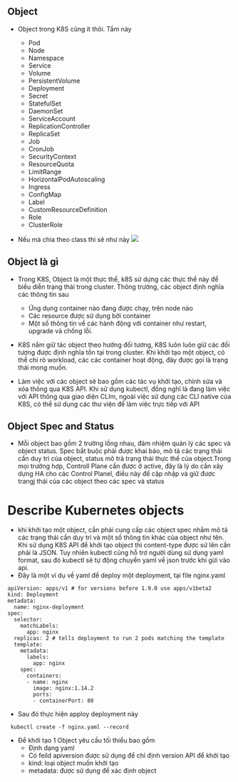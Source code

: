 ## Object

- Object trong K8S cũng ít thôi. Tầm này

  - Pod
  - Node
  - Namespace
  - Service
  - Volume
  - PersistentVolume
  - Deployment
  - Secret
  - StatefulSet
  - DaemonSet
  - ServiceAccount
  - ReplicationController
  - ReplicaSet
  - Job
  - CronJob
  - SecurityContext
  - ResourceQuota
  - LimitRange
  - HorizontalPodAutoscaling
  - Ingress
  - ConfigMap
  - Label
  - CustomResourceDefinition
  - Role
  - ClusterRole

- Nếu mà chia theo class thì sẽ như này
  ![](https://i.imgur.com/Fmc4aQN.png)

## Object là gì

- Trong K8S, Object là một thực thể, k8S sử dựng các thực thể này để biểu diễn trạng thái trong cluster. Thông trường, các object định nghĩa các thông tin sau

  - Ứng dụng container nào đang được chạy, trên node nào
  - Các resource được sử dụng bởi container
  - Một số thông tin về các hành động với container như restart, upgrade và chống lỗi.

- K8S nắm giữ tác object theo hướng đối tương, K8S luôn luôn giữ các đối tượng được định nghĩa tồn tại trong cluster. Khi khởi tạo một object, có thể chỉ rõ workload, các các container hoạt động, đây được gọi là trạng thái mong muốn.
- Làm việc với các object sẽ bao gồm các tác vụ khởi tạo, chỉnh sửa và xóa thông qua K8S API. Khi sử dụng kubectl, đồng nghĩ là đang làm việc với API thông qua giao diện CLIm, ngoài việc sử dụng các CLI native của K8S, có thể sử dụng các thư viện để làm việc trực tiếp với API

## Object Spec and Status

- Mỗi object bao gồm 2 trường lồng nhau, đảm nhiệm quản lý các spec và object status. Spec bắt buộc phải được khai báo, mô tả các trạng thái cần duy trì của object, status mô trả trạng thái thực thế của object.Trong mọi trường hợp, Controll Plane cần được ở active, đây là lý do cần xây dựng HA cho các Control Planel, điều này để cập nhập và giữ được trangj thái của các object theo các spec và status

# Describe Kubernetes objects

- khi khởi tạo một object, cần phải cung cấp các object spec nhằm mô tả các trạng thái cần duy trì và một số thông tin khác của object như tên. Khi sử dụng K8S API để khởi tạo object thì content-type được sử lên cần phải là JSON. Tuy nhiên kubectl cũng hỗ trơ người dùng sử dụng yaml format, sau đó kubectl sẽ tự động chuyển yaml về json trước khi gửi vào api.
- Đây là một ví dụ về yaml để deploy một deployment, tại file nginx.yaml

```
apiVersion: apps/v1 # for versions before 1.9.0 use apps/v1beta2
kind: Deployment
metadata:
  name: nginx-deployment
spec:
  selector:
    matchLabels:
      app: nginx
  replicas: 2 # tells deployment to run 2 pods matching the template
  template:
    metadata:
      labels:
        app: nginx
    spec:
      containers:
      - name: nginx
        image: nginx:1.14.2
        ports:
        - containerPort: 80
```

- Sau đó thực hiện apploy deployment này

```
 kubectl create -f nginx.yaml --record
```

- Để khởi tạo 1 Object yêu cầu tối thiểu bao gồm
  - Định dạng yaml
  - Có feild apiversion được sử dụng để chỉ định version API để khởi tạo
  - kind: loại object muốn khởi tạo
  - metadata: được sử dụng để xác định object
